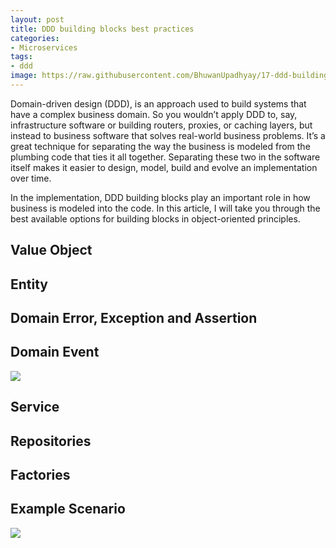 ```yaml
---
layout: post
title: DDD building blocks best practices
categories:
- Microservices
tags:
- ddd
image: https://raw.githubusercontent.com/BhuwanUpadhyay/17-ddd-building-blocks-best-practices/master/assets/layer.png
---
```


Domain-driven design (DDD), is an approach used to build systems that have a complex business domain.
So you wouldn’t apply DDD to, say, infrastructure software or building routers, proxies, or caching layers, but instead to business software that solves real-world business problems.
It’s a great technique for separating the way the business is modeled from the plumbing code that ties it all together.
Separating these two in the software itself makes it easier to design, model, build and evolve an implementation over time.

In the implementation, DDD building blocks play an important role in how business is modeled into the code.
In this article, I will take you through the best available options for building blocks in object-oriented principles.

## Value Object

<script charset="UTF-8" src="https://gist-it.appspot.com/github.com/flowerinthenight/rusttrace/blob/master/src/main.rs?footer=minimal"></script>

## Entity

## Domain Error, Exception and Assertion


## Domain Event

![](https://raw.githubusercontent.com/BhuwanUpadhyay/17-ddd-building-blocks-best-practices/master/assets/aggregate_transaction.png)

## Service

## Repositories

## Factories

## Example Scenario

![](https://raw.githubusercontent.com/BhuwanUpadhyay/17-ddd-building-blocks-best-practices/master/assets/rtms.png)
